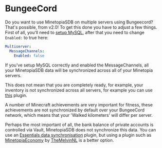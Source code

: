 # BungeeCord

Do you want to use MinetopiaSDB on multiple servers using Bungeecord? That's possible, from v2.0! To get this done you have to adjust a few things. First of all, you'll need to [setup MySQL](./setup.md#database-setup), after that you need to change ``Enabled:`` to true here:
```yml
Multiserver:
  MessageChannels:
    Enabled: false
``` 
If you've setup MySQL correctly and enabled the MessageChannels, all your MinetopiaSDB data will be synchronized across all of your Minetopia servers.

This does not mean that you are completely ready, for example, your inventory is not synchronized across all servers, for example you can use [this](https://www.spigotmc.org/resources/mysql-inventory-bridge.7849/) plugin. 

A number of Minecraft achievements are very important for fitness, these achievements are not synchronized by default over your BungeeCord network, which means that your 'Walked kilometers' will differ per server.


Perhaps the most important of all, the bank balance of private accounts is controlled via Vault, MinetopiaSDB does not synchronize this data. You can use an [Essentials data synchronisation](https://www.spigotmc.org/resources/essentials-mysql-storage-extension.25673/) plugin, but using a plugin such as [MinetopiaEconomy](https://www.spigotmc.org/resources/minetopiaeconomy.53610/) by [TheMelvinNL](https://themelvin.nl/) is a better option.  
